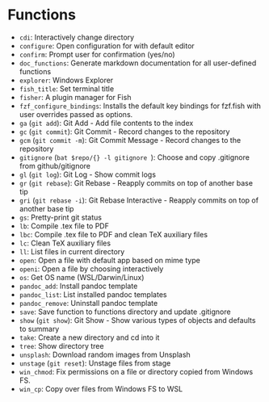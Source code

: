 # Functions

- `cdi`: Interactively change directory
- `configure`: Open configuration for with default editor
- `confirm`: Prompt user for confirmation (yes/no)
- `doc_functions`: Generate markdown documentation for all user-defined functions
- `explorer`: Windows Explorer
- `fish_title`: Set terminal title
- `fisher`: A plugin manager for Fish
- `fzf_configure_bindings`: Installs the default key bindings for fzf.fish with user overrides passed as options.
- `ga` (`git add`): Git Add - Add file contents to the index
- `gc` (`git commit`): Git Commit - Record changes to the repository
- `gcm` (`git commit -m`): Git Commit Message - Record changes to the repository
- `gitignore` (`bat $repo/{} -l gitignore `): Choose and copy .gitignore from github/gitignore
- `gl` (`git log`): Git Log - Show commit logs
- `gr` (`git rebase`): Git Rebase - Reapply commits on top of another base tip
- `gri` (`git rebase -i`): Git Rebase Interactive - Reapply commits on top of another base tip
- `gs`: Pretty-print git status
- `lb`: Compile .tex file to PDF
- `lbc`: Compile .tex file to PDF and clean TeX auxiliary files
- `lc`: Clean TeX auxiliary files
- `ll`: List files in current directory
- `open`: Open a file with default app based on mime type
- `openi`: Open a file by choosing interactively
- `os`: Get OS name (WSL/Darwin/Linux)
- `pandoc_add`: Install pandoc template
- `pandoc_list`: List installed pandoc templates
- `pandoc_remove`: Uninstall pandoc template
- `save`: Save function to functions directory and update .gitignore
- `show` (`git show`): Git Show - Show various types of objects and defaults to summary
- `take`: Create a new directory and cd into it
- `tree`: Show directory tree
- `unsplash`: Download random images from Unsplash
- `unstage` (`git reset`): Unstage files from stage
- `win_chmod`: Fix permissions on a file or directory copied from Windows FS.
- `win_cp`: Copy over files from Windows FS to WSL
